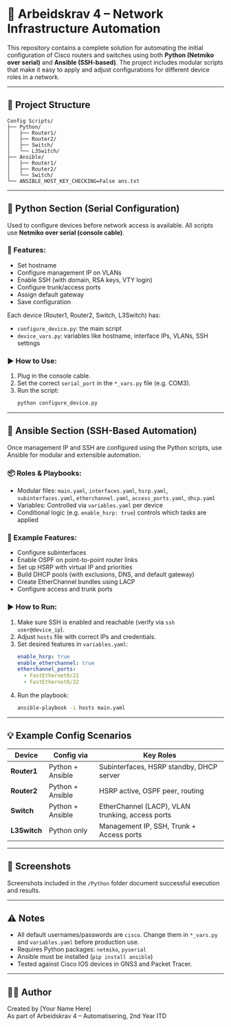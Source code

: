 
# 📁 Arbeidskrav 4 – Network Infrastructure Automation

This repository contains a complete solution for automating the initial configuration of Cisco routers and switches using both **Python (Netmiko over serial)** and **Ansible (SSH-based)**. The project includes modular scripts that make it easy to apply and adjust configurations for different device roles in a network.

---

## 🧰 Project Structure

```
Config Scripts/
├── Python/
│   ├── Router1/
│   ├── Router2/
│   ├── Switch/
│   └── L3Switch/
├── Ansible/
│   ├── Router1/
│   ├── Router2/
│   └── Switch/
└── ANSIBLE_HOST_KEY_CHECKING=False ans.txt
```

---

## 🔌 Python Section (Serial Configuration)

Used to configure devices before network access is available. All scripts use **Netmiko over serial (console cable)**.

### 🧾 Features:
- Set hostname
- Configure management IP on VLANs
- Enable SSH (with domain, RSA keys, VTY login)
- Configure trunk/access ports
- Assign default gateway
- Save configuration

Each device (Router1, Router2, Switch, L3Switch) has:
- `configure_device.py`: the main script
- `device_vars.py`: variables like hostname, interface IPs, VLANs, SSH settings

### ▶️ How to Use:
1. Plug in the console cable.
2. Set the correct `serial_port` in the `*_vars.py` file (e.g. COM3).
3. Run the script:
   ```bash
   python configure_device.py
   ```

---

## 🧠 Ansible Section (SSH-Based Automation)

Once management IP and SSH are configured using the Python scripts, use Ansible for modular and extensible automation.

### 📦 Roles & Playbooks:
- Modular files: `main.yaml`, `interfaces.yaml`, `hsrp.yaml`, `subinterfaces.yaml`, `etherchannel.yaml`, `access_ports.yaml`, `dhcp.yaml`
- Variables: Controlled via `variables.yaml` per device
- Conditional logic (e.g. `enable_hsrp: true`) controls which tasks are applied

### 🧾 Example Features:
- Configure subinterfaces
- Enable OSPF on point-to-point router links
- Set up HSRP with virtual IP and priorities
- Build DHCP pools (with exclusions, DNS, and default gateway)
- Create EtherChannel bundles using LACP
- Configure access and trunk ports

### ▶️ How to Run:

1. Make sure SSH is enabled and reachable (verify via `ssh user@device_ip`).
2. Adjust `hosts` file with correct IPs and credentials.
3. Set desired features in `variables.yaml`:
   ```yaml
   enable_hsrp: true
   enable_etherchannel: true
   etherchannel_ports:
     - FastEthernet0/21
     - FastEthernet0/22
   ```
4. Run the playbook:
   ```bash
   ansible-playbook -i hosts main.yaml
   ```

---

## 💡 Example Config Scenarios

| Device     | Config via     | Key Roles                                  |
|------------|----------------|---------------------------------------------|
| **Router1** | Python + Ansible | Subinterfaces, HSRP standby, DHCP server     |
| **Router2** | Python + Ansible | HSRP active, OSPF peer, routing             |
| **Switch**  | Python + Ansible | EtherChannel (LACP), VLAN trunking, access ports |
| **L3Switch**| Python only      | Management IP, SSH, Trunk + Access ports    |

---

## 📸 Screenshots

Screenshots included in the `/Python` folder document successful execution and results.

---

## ⚠️ Notes

- All default usernames/passwords are `cisco`. Change them in `*_vars.py` and `variables.yaml` before production use.
- Requires Python packages: `netmiko`, `pyserial`
- Ansible must be installed (`pip install ansible`)
- Tested against Cisco IOS devices in GNS3 and Packet Tracer.

---

## 🧑‍💻 Author

Created by [Your Name Here]  
As part of Arbeidskrav 4 – Automatisering, 2nd Year ITD
